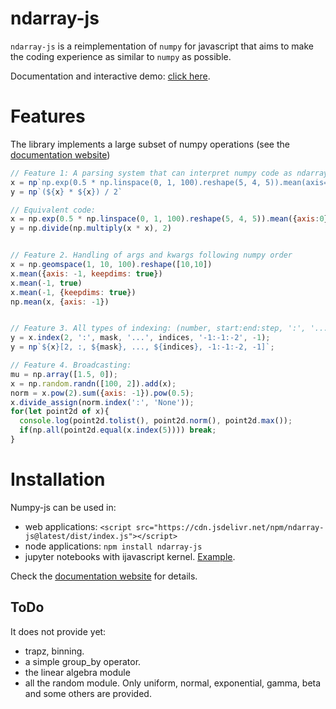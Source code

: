 # ndarray-js

`ndarray-js` is a reimplementation of `numpy` for javascript that aims to make the coding experience as similar to `numpy` as possible.


Documentation and interactive demo: [click here](https://caph1993.github.io/ndarray-js/).

# Features

The library implements a large subset of numpy operations (see the [documentation website](https://caph1993.github.io/ndarray-js/))

```js
// Feature 1: A parsing system that can interpret numpy code as ndarray-js instructions
x = np`np.exp(0.5 * np.linspace(0, 1, 100).reshape(5, 4, 5)).mean(axis=0)`
y = np`(${x} * ${x}) / 2`

// Equivalent code:
x = np.exp(0.5 * np.linspace(0, 1, 100).reshape(5, 4, 5)).mean({axis:0})
y = np.divide(np.multiply(x * x), 2)


// Feature 2. Handling of args and kwargs following numpy order
x = np.geomspace(1, 10, 100).reshape([10,10])
x.mean({axis: -1, keepdims: true})
x.mean(-1, true)
x.mean(-1, {keepdims: true})
np.mean(x, {axis: -1})


// Feature 3. All types of indexing: (number, start:end:step, ':', '...', list of indices, NDArray boolean mask, NDArray boolean mask, NDArray indices)
y = x.index(2, ':', mask, '...', indices, '-1:-1:-2', -1);
y = np`${x}[2, :, ${mask}, ..., ${indices}, -1:-1:-2, -1]`;

// Feature 4. Broadcasting:
mu = np.array([1.5, 0]);
x = np.random.randn([100, 2]).add(x);
norm = x.pow(2).sum({axis: -1}).pow(0.5);
x.divide_assign(norm.index(':', 'None'));
for(let point2d of x){
  console.log(point2d.tolist(), point2d.norm(), point2d.max());
  if(np.all(point2d.equal(x.index(5)))) break;
}
```

# Installation

Numpy-js can be used in:

- web applications: `<script src="https://cdn.jsdelivr.net/npm/ndarray-js@latest/dist/index.js"></script>`
- node applications: `npm install ndarray-js`
- jupyter notebooks with ijavascript kernel.
[Example](https://github.com/caph1993/numpy-js/blob/main/notebooks/normal-scatter.ipynb).

Check the [documentation website](https://caph1993.github.io/ndarray-js/) for details.

## ToDo

It does not provide yet:
 - trapz, binning.
 - a simple group_by operator.
 - the linear algebra module
 - all the random module. Only uniform, normal, exponential, gamma, beta and some others are provided.
